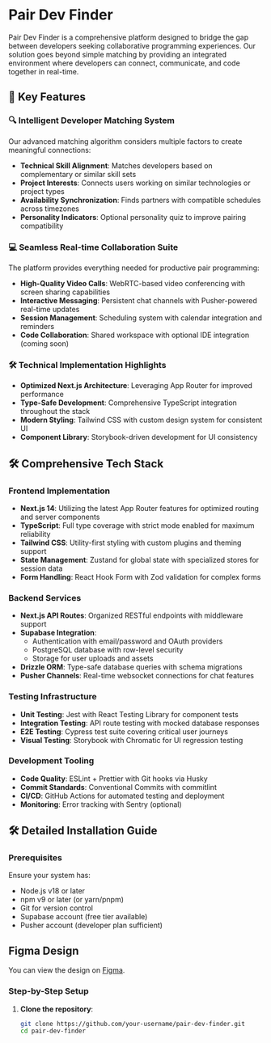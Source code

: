 # Pair Dev Finder

Pair Dev Finder is a comprehensive platform designed to bridge the gap between developers seeking collaborative programming experiences. Our solution goes beyond simple matching by providing an integrated environment where developers can connect, communicate, and code together in real-time.

## 🚀 Key Features

### 🔍 Intelligent Developer Matching System

Our advanced matching algorithm considers multiple factors to create meaningful connections:

- **Technical Skill Alignment**: Matches developers based on complementary or similar skill sets
- **Project Interests**: Connects users working on similar technologies or project types
- **Availability Synchronization**: Finds partners with compatible schedules across timezones
- **Personality Indicators**: Optional personality quiz to improve pairing compatibility

### 💻 Seamless Real-time Collaboration Suite

The platform provides everything needed for productive pair programming:

- **High-Quality Video Calls**: WebRTC-based video conferencing with screen sharing capabilities
- **Interactive Messaging**: Persistent chat channels with Pusher-powered real-time updates
- **Session Management**: Scheduling system with calendar integration and reminders
- **Code Collaboration**: Shared workspace with optional IDE integration (coming soon)

### 🛠️ Technical Implementation Highlights

- **Optimized Next.js Architecture**: Leveraging App Router for improved performance
- **Type-Safe Development**: Comprehensive TypeScript integration throughout the stack
- **Modern Styling**: Tailwind CSS with custom design system for consistent UI
- **Component Library**: Storybook-driven development for UI consistency

## 🛠️ Comprehensive Tech Stack

### Frontend Implementation

- **Next.js 14**: Utilizing the latest App Router features for optimized routing and server components
- **TypeScript**: Full type coverage with strict mode enabled for maximum reliability
- **Tailwind CSS**: Utility-first styling with custom plugins and theming support
- **State Management**: Zustand for global state with specialized stores for session data
- **Form Handling**: React Hook Form with Zod validation for complex forms

### Backend Services

- **Next.js API Routes**: Organized RESTful endpoints with middleware support
- **Supabase Integration**:
  - Authentication with email/password and OAuth providers
  - PostgreSQL database with row-level security
  - Storage for user uploads and assets
- **Drizzle ORM**: Type-safe database queries with schema migrations
- **Pusher Channels**: Real-time websocket connections for chat features

### Testing Infrastructure

- **Unit Testing**: Jest with React Testing Library for component tests
- **Integration Testing**: API route testing with mocked database responses
- **E2E Testing**: Cypress test suite covering critical user journeys
- **Visual Testing**: Storybook with Chromatic for UI regression testing

### Development Tooling

- **Code Quality**: ESLint + Prettier with Git hooks via Husky
- **Commit Standards**: Conventional Commits with commitlint
- **CI/CD**: GitHub Actions for automated testing and deployment
- **Monitoring**: Error tracking with Sentry (optional)

## 🛠️ Detailed Installation Guide

### Prerequisites

Ensure your system has:

- Node.js v18 or later
- npm v9 or later (or yarn/pnpm)
- Git for version control
- Supabase account (free tier available)
- Pusher account (developer plan sufficient)

## Figma Design

You can view the design on [Figma](https://www.figma.com/design/yZodyGIJg8YQ0M5L48XbHE/Pair-dev-finder?node-id=0-1&p=f&t=nkH3xBlftrfROAk0-0).

### Step-by-Step Setup

1. **Clone the repository**:
   ```bash
   git clone https://github.com/your-username/pair-dev-finder.git
   cd pair-dev-finder
   ```
